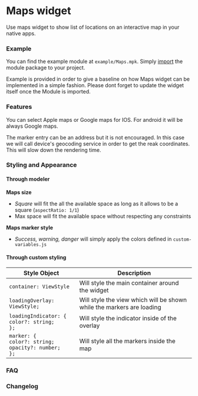 # Maps widget

Use maps widget to show list of locations on an interactive map in your native apps.

### Example

You can find the example module at `example/Maps.mpk`. Simply
[import](https://docs.mendix.com/howto/integration/importing-and-exporting-objects#2-2-importing-module-packages) the
module package to your project.

Example is provided in order to give a baseline on how Maps widget can be implemented in a simple fashion. Please dont
forget to update the widget itself once the Module is imported.

### Features

You can select Apple maps or Google maps for IOS. For android it will be always Google maps.

The marker entry can be an address but it is not encouraged. In this case we will call device's geocoding service in
order to get the reak coordinates. This will slow down the rendering time.

### Styling and Appearance

#### Through modeler

**Maps size**

-   _Square_ will fit the all the available space as long as it allows to be a square (`aspectRatio: 1/1`)
-   Max space will fit the available space without respecting any constraints

**Maps marker style**

-   _Success, warning, danger_ will simply apply the colors defined in `custom-variables.js`

#### Through custom styling

| Style Object                                                    | Description                                                           |
| --------------------------------------------------------------- | --------------------------------------------------------------------- |
| `container: ViewStyle`                                          | Will style the main container around the widget                       |
| `loadingOverlay: ViewStyle;`                                    | Will style the view which will be shown while the markers are loading |
| `loadingIndicator: {`<br>`color?: string;`<br>`};`              | Will style the indicator inside of the overlay                        |
| `marker: {`<br>`color?: string;`<br>`opacity?: number;`<br>`};` | Will style all the markers inside the map                             |

### FAQ

### Changelog
